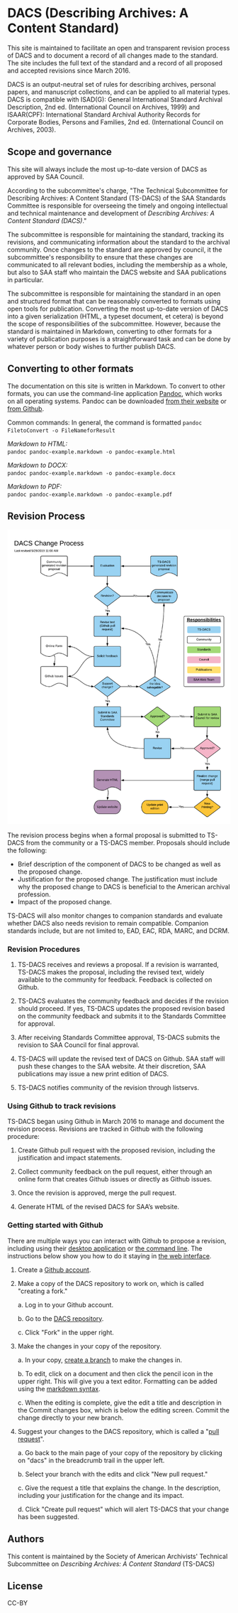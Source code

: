 # DACS (Describing Archives: A Content Standard)

This site is maintained to facilitate an open and transparent revision process of DACS and to document a record of all changes made to the standard. The site includes the full text of the standard and a record of all proposed and accepted revisions since March 2016.

DACS is an output-neutral set of rules for describing archives, personal papers, and manuscript collections, and can be applied to all material types. DACS is compatible with ISAD(G): General International Standard Archival Description, 2nd ed. (International Council on Archives, 1999) and ISAAR(CPF): International Standard Archival Authority Records for Corporate Bodies, Persons and Families, 2nd ed. (International Council on Archives, 2003).

## Scope and governance

This site will always include the most up-to-date version of DACS as approved by SAA Council. 

According to the subcommittee's charge, "The Technical Subcommittee for Describing Archives: A Content Standard (TS-DACS) of the SAA Standards Committee is responsible for overseeing the timely and ongoing intellectual and technical maintenance and development of _Describing Archives: A Content Standard (DACS)_."

The subcommittee is responsible for maintaining the standard, tracking its revisions, and communicating information about the standard to the archival community. Once changes to the standard are approved by council, it the subcommittee's responsibility to ensure that these changes are communicated to all relevant bodies, including the membership as a whole, but also to SAA staff who maintain the DACS website and SAA publications in particular. 

The subcommittee is responsible for maintaining the standard in an open and structured format that can be reasonably converted to formats using open tools for publication. Converting the most up-to-date version of DACS into a given serialization (HTML, a typeset document, et cetera) is beyond the scope of responsibilities of the subcommittee. However, because the standard is maintained in Markdown, converting to other formats for a variety of publication purposes is a straightforward task and can be done by whatever person or body wishes to further publish DACS.

## Converting to other formats

The documentation on this site is written in Markdown.  To convert to other formats, you can use the command-line application [Pandoc](http://pandoc.org), which works on all operating systems. Pandoc can be downloaded [from their website](http://pandoc.org/installing.html) or [from Github](https://github.com/jgm/pandoc/releases).

Common commands:
In general, the command is formatted `pandoc FiletoConvert -o FileNameforResult`

  _Markdown to HTML:_  
  `pandoc pandoc-example.markdown -o pandoc-example.html`

  _Markdown to DOCX:_  
  `pandoc pandoc-example.markdown -o pandoc-example.docx`

  _Markdown to PDF:_  
  `pandoc pandoc-example.markdown -o pandoc-example.pdf`


## Revision Process

![DACS revision flowchart](DACSRevisionProcess.png)

The revision process begins when a formal proposal is submitted to TS-DACS from the community or a TS-DACS member.  Proposals should include the following:

  * Brief description of the component of DACS to be changed as well as the proposed change.
  * Justification for the proposed change. The justification must include why the proposed change to DACS is beneficial to the American  archival profession.
  * Impact of the proposed change.

TS-DACS will also monitor changes to companion standards and evaluate whether DACS also needs revision to remain compatible. Companion standards include, but are not limited to, EAD, EAC, RDA, MARC, and DCRM.

### Revision Procedures

  1. TS-DACS receives and reviews a proposal. If a revision is warranted, TS-DACS makes the proposal, including the revised text,   widely available to the community for feedback. Feedback is collected on Github.

  2. TS-DACS evaluates the community feedback and decides if the revision should proceed. If yes, TS-DACS updates the proposed revision based on the community feedback and submits it to the Standards Committee for approval.

  3. After receiving Standards Committee approval, TS-DACS submits the revision to SAA Council for final approval.

  4. TS-DACS will update the revised text of DACS on Github. SAA staff will push these changes to the SAA website. At their discretion, SAA publications may issue a new print edition of DACS.

  5. TS-DACS notifies community of the revision through listservs.

### Using Github to track revisions
TS-DACS began using Github in March 2016 to manage and document the revision process. Revisions are tracked in Github with the following procedure:

  1. Create Github pull request with the proposed revision, including the justification and impact statements.

  2. Collect community feedback on the pull request, either through an online form that creates Github issues or directly as Github issues.

  3. Once the revision is approved, merge the pull request.

  4. Generate HTML of the revised DACS for SAA’s website.

### Getting started with Github
There are multiple ways you can interact with Github to propose a revision, including using their [desktop application](https://guides.github.com/activities/forking/) or [the command line](http://kbroman.org/github_tutorial/pages/fork.html). The instructions below show you how to do it staying in [the web interface](https://help.github.com/articles/github-flow-in-the-browser/).

 1. Create a [Github account](https://github.com/join).
 
 2. Make a copy of the DACS repository to work on, which is called "creating a fork."
 
      a. Log in  to your Github account.
      
      b. Go to the [DACS repository](https://github.com/saa-ts-dacs/dacs).

      c. Click "Fork" in the upper right.

 3. Make the changes in your copy of the repository.

      a. In your copy, [create a branch](https://help.github.com/articles/creating-and-deleting-branches-within-your-repository/) to make the changes in.

      b. To edit, click on a document and then click the pencil icon in the upper right. This will give you a text editor. Formatting can be added using the [markdown syntax](https://daringfireball.net/projects/markdown/).

      c. When the editing is complete, give the edit a title and description in the Commit changes box, which is below the editing screen. Commit the change directly to your new branch.
 
 4. Suggest your changes to the DACS repository, which is called a "[pull request](https://help.github.com/articles/using-pull-requests/)".
 
      a. Go back to the main page of your copy of the repository by clicking on "dacs" in the breadcrumb trail in the upper left.

      b. Select your branch with the edits and click "New pull request."

      c. Give the request a title that explains the change. In the description, including your justification for the change and its impact.

      d. Click "Create pull request" which will alert TS-DACS that your change has been suggested.

## Authors

This content is maintained by the Society of American Archivists' Technical Subcommittee on _Describing Archives: A Content Standard_ (TS-DACS)

## License

CC-BY
